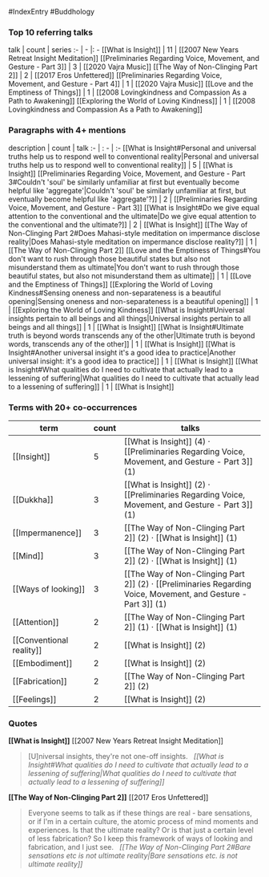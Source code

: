 #IndexEntry #Buddhology

### Top 10 referring talks
talk | count | series
:- | - |: -
[[What is Insight]] | 11 | [[2007 New Years Retreat Insight Meditation]]
[[Preliminaries Regarding Voice, Movement, and Gesture - Part 3]] | 3 | [[2020 Vajra Music]]
[[The Way of Non-Clinging Part 2]] | 2 | [[2017 Eros Unfettered]]
[[Preliminaries Regarding Voice, Movement, and Gesture - Part 4]] | 1 | [[2020 Vajra Music]]
[[Love and the Emptiness of Things]] | 1 | [[2008 Lovingkindness and Compassion As a Path to Awakening]]
[[Exploring the World of Loving Kindness]] | 1 | [[2008 Lovingkindness and Compassion As a Path to Awakening]]

### Paragraphs with 4+ mentions
description | count | talk
:- | : - | :-
[[What is Insight#Personal and universal truths help us to respond well to conventional reality\|Personal and universal truths help us to respond well to conventional reality]] | 5 | [[What is Insight]]
[[Preliminaries Regarding Voice, Movement, and Gesture - Part 3#Couldn't 'soul' be similarly unfamiliar at first but eventually become helpful like 'aggregate'\|Couldn't 'soul' be similarly unfamiliar at first, but eventually become helpful like 'aggregate'?]] | 2 | [[Preliminaries Regarding Voice, Movement, and Gesture - Part 3]]
[[What is Insight#Do we give equal attention to the conventional and the ultimate\|Do we give equal attention to the conventional and the ultimate?]] | 2 | [[What is Insight]]
[[The Way of Non-Clinging Part 2#Does Mahasi-style meditation on impermance disclose reality\|Does Mahasi-style meditation on impermance disclose reality?]] | 1 | [[The Way of Non-Clinging Part 2]]
[[Love and the Emptiness of Things#You don't want to rush through those beautiful states but also not misunderstand them as ultimate\|You don't want to rush through those beautiful states, but also not misunderstand them as ultimate]] | 1 | [[Love and the Emptiness of Things]]
[[Exploring the World of Loving Kindness#Sensing oneness and non-separateness is a beautiful opening\|Sensing oneness and non-separateness is a beautiful opening]] | 1 | [[Exploring the World of Loving Kindness]]
[[What is Insight#Universal insights pertain to all beings and all things\|Universal insights pertain to all beings and all things]] | 1 | [[What is Insight]]
[[What is Insight#Ultimate truth is beyond words transcends any of the other\|Ultimate truth is beyond words, transcends any of the other]] | 1 | [[What is Insight]]
[[What is Insight#Another universal insight it's a good idea to practice\|Another universal insight: it's a good idea to practice]] | 1 | [[What is Insight]]
[[What is Insight#What qualities do I need to cultivate that actually lead to a lessening of suffering\|What qualities do I need to cultivate that actually lead to a lessening of suffering]] | 1 | [[What is Insight]]

### Terms with 20+ co-occurrences
term | count | talks
-|-|-
[[Insight]] | 5 | <span class="counts">[[What is Insight]] (4) · [[Preliminaries Regarding Voice, Movement, and Gesture - Part 3]] (1)</span> 
[[Dukkha]] | 3 | <span class="counts">[[What is Insight]] (2) · [[Preliminaries Regarding Voice, Movement, and Gesture - Part 3]] (1)</span> 
[[Impermanence]] | 3 | <span class="counts">[[The Way of Non-Clinging Part 2]] (2) · [[What is Insight]] (1)</span> 
[[Mind]] | 3 | <span class="counts">[[The Way of Non-Clinging Part 2]] (2) · [[What is Insight]] (1)</span> 
[[Ways of looking]] | 3 | <span class="counts">[[The Way of Non-Clinging Part 2]] (2) · [[Preliminaries Regarding Voice, Movement, and Gesture - Part 3]] (1)</span> 
[[Attention]] | 2 | <span class="counts">[[The Way of Non-Clinging Part 2]] (1) · [[What is Insight]] (1)</span> 
[[Conventional reality]] | 2 | <span class="counts">[[What is Insight]] (2)</span> 
[[Embodiment]] | 2 | <span class="counts">[[What is Insight]] (2)</span> 
[[Fabrication]] | 2 | <span class="counts">[[The Way of Non-Clinging Part 2]] (2)</span> 
[[Feelings]] | 2 | <span class="counts">[[What is Insight]] (2)</span> 

### Quotes
**[[What is Insight]]**
<span class="counts">[[2007 New Years Retreat Insight Meditation]]</span>
> [U]niversal insights, they're not one-off insights. &nbsp;&nbsp;<span class="counts">_[[What is Insight#What qualities do I need to cultivate that actually lead to a lessening of suffering|What qualities do I need to cultivate that actually lead to a lessening of suffering]]_</span>

**[[The Way of Non-Clinging Part 2]]**
<span class="counts">[[2017 Eros Unfettered]]</span>
> Everyone seems to talk as if these things are real - bare sensations, or if I'm in a certain culture, the atomic process of mind moments and experiences. Is that the ultimate reality? Or is that just a certain level of less fabrication? So I keep this framework of ways of looking and fabrication, and I just see. &nbsp;&nbsp;<span class="counts">_[[The Way of Non-Clinging Part 2#Bare sensations etc is not ultimate reality|Bare sensations etc. is not ultimate reality]]_</span>


